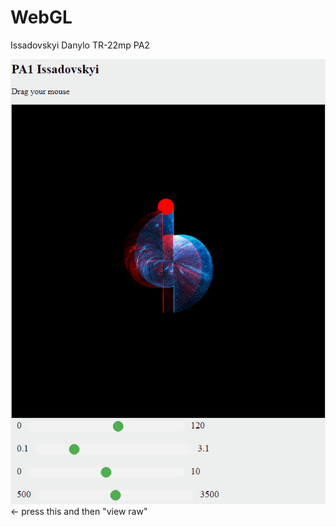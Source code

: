# WebGL

Issadovskyi Danylo TR-22mp PA2

![image](https://github.com/danilissadovski/WEBGL_VR/blob/PA1/PA1.gif) <- press this and then "view raw"
